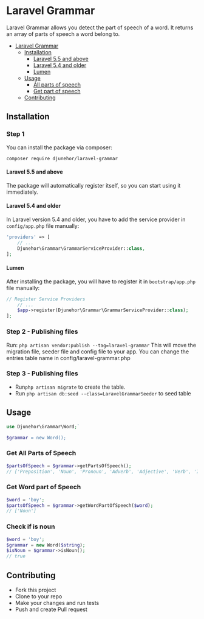 # Laravel Grammar

Laravel Grammar allows you detect the part of speech of a word. It returns an array of parts of speech a word belong to.

- [Laravel Grammar](#laravel-grammar)
    - [Installation](#installation)
        - [Laravel 5.5 and above](#laravel-55-and-above)
        - [Laravel 5.4 and older](#laravel-54-and-older)
        - [Lumen](#lumen)
    - [Usage](#usage)
        - [All parts of speech](#get-all-parts-of-speech)
        - [Get part of speech](#get-word-part-of-speech)
    - [Contributing](#contributing)

## Installation

### Step 1
You can install the package via composer:

```shell
composer require djunehor/laravel-grammar
```

#### Laravel 5.5 and above

The package will automatically register itself, so you can start using it immediately.

#### Laravel 5.4 and older

In Laravel version 5.4 and older, you have to add the service provider in `config/app.php` file manually:

```php
'providers' => [
    // ...
    Djunehor\Grammar\GrammarServiceProvider::class,
];
```
#### Lumen

After installing the package, you will have to register it in `bootstrap/app.php` file manually:
```php
// Register Service Providers
    // ...
    $app->register(Djunehor\Grammar\GrammarServiceProvider::class);
];
```

### Step 2 - Publishing files
Run:
`php artisan vendor:publish --tag=laravel-grammar`
This will move the migration file, seeder file and config file to your app. You can change the entries table name in config/laravel-grammar.php

### Step 3 - Publishing files
- Run`php artisan migrate` to create the table.
- Run `php artisan db:seed --class=LaravelGrammarSeeder` to seed table


## Usage
```php
use Djunehor\Grammar\Word;`

$grammar = new Word();
```

### Get All Parts of Speech
```php
$partsOfSpeech = $grammar->getPartsOfSpeech();
// ['Preposition', 'Noun', 'Pronoun', 'Adverb', 'Adjective', 'Verb', 'Interjection', 'Conjunction']
```

### Get Word part of Speech
```php
$word = 'boy';
$partsOfSpeech = $grammar->getWordPartOfSpeech($word);
// ['Noun']
```

### Check if is noun
```php
$word = 'boy';
$grammar = new Word($string);
$isNoun = $grammar->isNoun();
// true
```

## Contributing
- Fork this project
- Clone to your repo
- Make your changes and run tests
- Push and create Pull request

